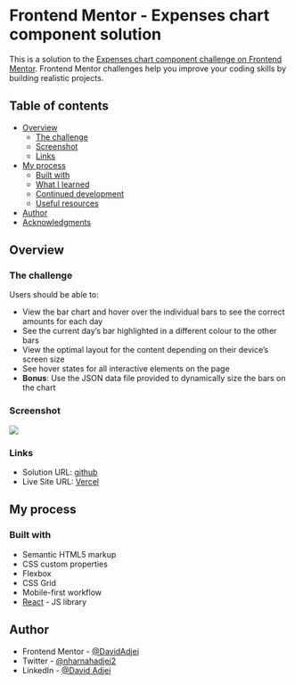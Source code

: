# Frontend Mentor - Expenses chart component solution

This is a solution to the [Expenses chart component challenge on Frontend Mentor](https://www.frontendmentor.io/challenges/expenses-chart-component-e7yJBUdjwt). Frontend Mentor challenges help you improve your coding skills by building realistic projects. 

## Table of contents

- [Overview](#overview)
  - [The challenge](#the-challenge)
  - [Screenshot](#screenshot)
  - [Links](#links)
- [My process](#my-process)
  - [Built with](#built-with)
  - [What I learned](#what-i-learned)
  - [Continued development](#continued-development)
  - [Useful resources](#useful-resources)
- [Author](#author)
- [Acknowledgments](#acknowledgments)

## Overview

### The challenge

Users should be able to:

- View the bar chart and hover over the individual bars to see the correct amounts for each day
- See the current day’s bar highlighted in a different colour to the other bars
- View the optimal layout for the content depending on their device’s screen size
- See hover states for all interactive elements on the page
- **Bonus**: Use the JSON data file provided to dynamically size the bars on the chart

### Screenshot

![](./src/images/Expe%20and%209%20more%20pages%20-%20Personal%20-%20Microsoft​%20Edge%2010_9_2023%203_36_01%20PM.png)

### Links

- Solution URL: [github](https://github.com/DavidAdjei/expense-app)
- Live Site URL: [Vercel]()

## My process

### Built with

- Semantic HTML5 markup
- CSS custom properties
- Flexbox
- CSS Grid
- Mobile-first workflow
- [React](https://reactjs.org/) - JS library

## Author

- Frontend Mentor - [@DavidAdjei](https://www.frontendmentor.io/profile/DavidAdjei)
- Twitter - [@nharnahadjei2](https://twitter.com/nharnahadjei2)
- LinkedIn - [@David Adjei](https://www.linkedin.com/in/david-adjei-313a811a2/)
